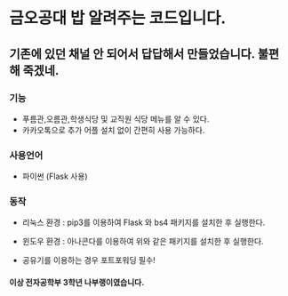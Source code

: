 # 금오공대 밥 알려주는 코드입니다.

## 기존에 있던 채널 안 되어서 답답해서 만들었습니다. 불편해 죽겠네.

### 기능

- 푸름관,오름관,학생식당 및 교직원 식당 메뉴를 알 수 있다.
- 카카오톡으로 추가 어플 설치 없이 간편히 사용 가능하다.

### 사용언어

- 파이썬 (Flask 사용)

### 동작

- 리눅스 환경 : pip3를 이용하여 Flask 와 bs4 패키지를 설치한 후 실행한다.
- 윈도우 환경 : 아나콘다를 이용하여 위와 같은 패키지를 설치한 후 실행한다.

- 공유기를 이용하는 경우 포트포워딩 필수!



#### 이상 전자공학부 3학년 나부랭이였습니다.
